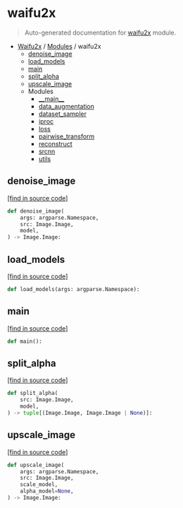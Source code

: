 # waifu2x

> Auto-generated documentation for [waifu2x](../../waifu2x/__init__.py) module.

- [Waifu2x](../README.md#waifu2x-index) / [Modules](../README.md#waifu2x-modules) / waifu2x
    - [denoise_image](#denoise_image)
    - [load_models](#load_models)
    - [main](#main)
    - [split_alpha](#split_alpha)
    - [upscale_image](#upscale_image)
    - Modules
        - [\_\_main\_\_](module.md#__main__)
        - [data_augmentation](data_augmentation.md#data_augmentation)
        - [dataset_sampler](dataset_sampler.md#dataset_sampler)
        - [iproc](iproc.md#iproc)
        - [loss](loss/index.md#loss)
        - [pairwise_transform](pairwise_transform.md#pairwise_transform)
        - [reconstruct](reconstruct.md#reconstruct)
        - [srcnn](srcnn.md#srcnn)
        - [utils](utils.md#utils)

## denoise_image

[[find in source code]](../../waifu2x/__init__.py#L19)

```python
def denoise_image(
    args: argparse.Namespace,
    src: Image.Image,
    model,
) -> Image.Image:
```

## load_models

[[find in source code]](../../waifu2x/__init__.py#L85)

```python
def load_models(args: argparse.Namespace):
```

## main

[[find in source code]](../../waifu2x/__init__.py#L128)

```python
def main():
```

## split_alpha

[[find in source code]](../../waifu2x/__init__.py#L68)

```python
def split_alpha(
    src: Image.Image,
    model,
) -> tuple[(Image.Image, Image.Image | None)]:
```

## upscale_image

[[find in source code]](../../waifu2x/__init__.py#L34)

```python
def upscale_image(
    args: argparse.Namespace,
    src: Image.Image,
    scale_model,
    alpha_model=None,
) -> Image.Image:
```
